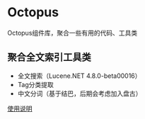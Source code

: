 # Octopus
Octopus组件库，聚合一些有用的代码、工具类

## 聚合全文索引工具类

- 全文搜索（Lucene.NET 4.8.0-beta00016）
- Tag分类提取
- 中文分词（基于结巴，后期会考虑加入盘古）

[使用说明](Search.md)

